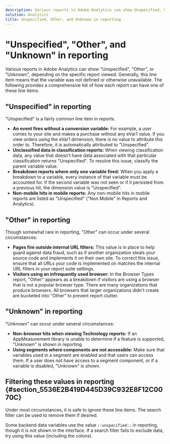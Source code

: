 ```yaml
---
description: Various reports in Adobe Analytics can show Unspecified, Other, or Unknown, depending on the specific report viewed. Generally, this line item means that the variable was not defined or otherwise unavailable.
solution: Analytics
title: Unspecified, Other, and Unknown in reporting
---
```


# "Unspecified", "Other", and "Unknown" in reporting

Various reports in Adobe Analytics can show "Unspecified", "Other", or "Unknown", depending on the specific report viewed. Generally, this line item means that the variable was not defined or otherwise unavailable. The following provides a comprehensive list of how each report can have one of these line items.

## "Unspecified" in reporting

"Unspecified" is a fairly common line item in reports.

* **An event fires without a conversion variable:** For example, a user comes to your site and makes a purchase without any eVar1 value. If you view orders using the eVar1 dimension, there is no value to attribute this order to. Therefore, it is automatically attributed to "Unspecified".
* **Unclassified data in classification reports:** When viewing classification data, any value that doesn't have data associated with that particular classification returns "Unspecified". To resolve this issue, classify the parent variable value.
* **Breakdown reports where only one variable fired:** When you apply a breakdown to a variable, every instance of that variable must be accounted for. If the second variable was not seen or if it persisted from a previous hit, the dimension value is "Unspecified".
* **Non-mobile hits in mobile reports:** Any non-mobile hits in mobile reports are listed as "Unspecified" ("Non Mobile" in Reports and Analytics).

## "Other" in reporting

Though somewhat rare in reporting, "Other" can occur under several circumstances:

* **Pages fire outside internal URL filters:** This value is in place to help guard against data fraud, such as if another organization steals your source code and implements it on their own site. To correct this issue, ensure that all URLs your code is implemented on matches the internal URL filters in your report suite settings.
* **Visitors using an infrequently used browser:** In the Browser Types report, "Other" appears as a breakdown if visitors are using a browser that is not a popular browser type. There are many organizations that produce browsers. All browsers that larger organizations didn't create are bucketed into "Other" to prevent report clutter.

## "Unknown" in reporting

"Unknown" can occur under several circumstances:

* **Non-browser hits when viewing Technology reports:** If an AppMeasurement library is unable to determine if a feature is supported, "Unknown" is shown in reporting.
* **Using segments where components are not accessible:** Make sure that variables used in a segment are enabled and that users can access them. If a user does not have access to a segment component, or if a variable is disabled, "Unknown" is shown.

## Filtering these values in reporting {#section_5536E2B419D445D39C932E8F12C0070C}

Under most circumstances, it is safe to ignore these line items. The search filter can be used to remove them if desired.

Some backend data variables use the value `::unspecified::` in reporting, though it is not shown in the interface. If a search filter fails to exclude data, try using this value (including the colons).
